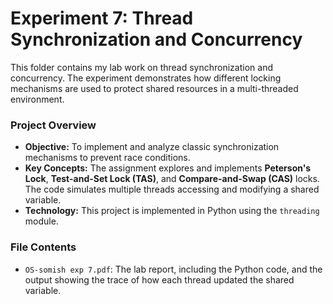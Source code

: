 # Experiment 7: Thread Synchronization and Concurrency

This folder contains my lab work on thread synchronization and concurrency. The experiment demonstrates how different locking mechanisms are used to protect shared resources in a multi-threaded environment.

### **Project Overview**

- **Objective:** To implement and analyze classic synchronization mechanisms to prevent race conditions.
- **Key Concepts:** The assignment explores and implements **Peterson's Lock**, **Test-and-Set Lock (TAS)**, and **Compare-and-Swap (CAS)** locks. The code simulates multiple threads accessing and modifying a shared variable.
- **Technology:** This project is implemented in Python using the `threading` module.

### **File Contents**

- `OS-somish exp 7.pdf`: The lab report, including the Python code, and the output showing the trace of how each thread updated the shared variable.
